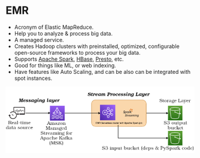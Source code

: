 # EMR

- Acronym of Elastic MapReduce.
- Help you to analyze & process big data.
- A managed service.
- Creates Hadoop clusters with preinstalled, optimized, configurable open-source frameworks to process your big data.
- Supports [Apache Spark](https://spark.apache.org/), [HBase](https://hbase.apache.org/), [Presto](https://prestodb.io/), etc.
- Good for things like ML, or web indexing.
- Have features like Auto Scaling, and can be also can be integrated with spot instances.

![Example of EMR](./assets/example-of-emr.png)
